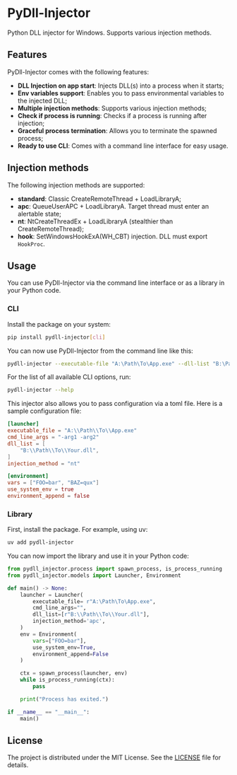 # PyDll-Injector

Python DLL injector for Windows. Supports various injection methods.

## Features

PyDll-Injector comes with the following features:
- **DLL Injection on app start**: Injects DLL(s) into a process when it starts;
- **Env variables support**: Enables you to pass environmental variables to the injected DLL;
- **Multiple injection methods**: Supports various injection methods;
- **Check if process is running**: Checks if a process is running after injection;
- **Graceful process termination**: Allows you to terminate the spawned process;
- **Ready to use CLI**: Comes with a command line interface for easy usage.

## Injection methods

The following injection methods are supported:
- **standard**: Classic CreateRemoteThread + LoadLibraryA;
- **apc**: QueueUserAPC + LoadLibraryA. Target thread must enter an alertable state;
- **nt**: NtCreateThreadEx + LoadLibraryA (stealthier than CreateRemoteThread);
- **hook**: SetWindowsHookExA(WH_CBT) injection. DLL must export `HookProc`.

## Usage

You can use PyDll-Injector via the command line interface or as a library in your Python code.

### CLI

Install the package on your system:
```bash
pip install pydll-injector[cli]
```

You can now use PyDll-Injector from the command line like this:
```bash
pydll-injector --executable-file "A:\Path\To\App.exe" --dll-list "B:\Path\To\Your.dll"
```

For the list of all available CLI options, run:
```bash
pydll-injector --help
```

This injector also allows you to pass configuration via a toml file. Here is a sample configuration file:
```toml
[launcher]
executable_file = "A:\\Path\\To\\App.exe"
cmd_line_args = "-arg1 -arg2"
dll_list = [
    "B:\\Path\\To\\Your.dll",
]
injection_method = "nt"

[environment]
vars = ["FOO=bar", "BAZ=qux"]
use_system_env = true
environment_append = false
```

### Library

First, install the package. For example, using uv:
```bash
uv add pydll-injector
```

You can now import the library and use it in your Python code:
```python
from pydll_injector.process import spawn_process, is_process_running
from pydll_injector.models import Launcher, Environment

def main() -> None:
    launcher = Launcher(
        executable_file= r"A:\Path\To\App.exe",
        cmd_line_args="",
        dll_list=[r"B:\\Path\\To\\Your.dll"],
        injection_method='apc',
    )
    env = Environment(
        vars=["FOO=bar"],
        use_system_env=True,
        environment_append=False
    )

    ctx = spawn_process(launcher, env)
    while is_process_running(ctx):
        pass

    print("Process has exited.")

if __name__ == "__main__":
    main()
```

## License

The project is distributed under the MIT License. See the [LICENSE](LICENSE) file for details.
